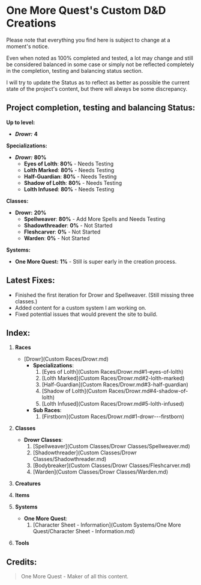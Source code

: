 # **One More Quest**'s Custom D&D Creations
Please note that everything you find here is subject to change at a moment's notice.

Even when noted as 100% completed and tested, a lot may change and still be considered balanced in some case or simply not be reflected completely in the completion, testing and balancing status section.

I will try to update the Status as to reflect as better as possible the current state of the project's content, but there will always be some discrepancy.

## **Project completion, testing and balancing Status:**

**Up to level:**
- ***Drowr:*** **4**

**Specializations:**

- ***Drowr:*** **80%**
    - **Eyes of Lolth**: **80%** - Needs Testing
    - **Lolth Marked**: **80%** - Needs Testing
    - **Half-Guardian**: **80%** - Needs Testing
    - **Shadow of Lolth**: **80%** - Needs Testing
    - **Lolth Infused**: **80%** - Needs Testing

**Classes:**

- **Drowr:** **20%**
    - **Spellweaver**: **80%** - Add More Spells and Needs Testing
    - **Shadowthreader**: **0%** - Not Started
    - **Fleshcarver**: **0%** - Not Started
    - **Warden**: **0%** - Not Started

**Systems:**

- **One More Quest:** **1%** - Still is super early in the creation process.


## **Latest Fixes:**
- Finished the first iteration for Drowr and Spellweaver. (Still missing three classes.)
- Added content for a custom system I am working on.
- Fixed potential issues that would prevent the site to build.

## **Index:**

1. **Races**
    - [Drowr](Custom Races/Drowr.md)
      - **Specializations**:
          1. [Eyes of Lolth](Custom Races/Drowr.md#1-eyes-of-lolth)
          2. [Lolth Marked](Custom Races/Drowr.md#2-lolth-marked)
          3. [Half-Guardian](Custom Races/Drowr.md#3-half-guardian)
          4. [Shadow of Lolth](Custom Races/Drowr.md#4-shadow-of-lolth)
          5. [Lolth Infused](Custom Races/Drowr.md#5-lolth-infused)
      - **Sub Races**:
        1. [Firstborn](Custom Races/Drowr.md#1-drowr---firstborn)


2. **Classes**
    - **Drowr Classes**:
        1. [Spellweaver](Custom Classes/Drowr Classes/Spellweaver.md)
        2. [Shadowthreader](Custom Classes/Drowr Classes/Shadowthreader.md)
        3. [Bodybreaker](Custom Classes/Drowr Classes/Fleshcarver.md)
        4. [Warden](Custom Classes/Drowr Classes/Warden.md)

3. **Creatures**

4. **Items**

5. **Systems**
   - **One More Quest**:
     1. [Character Sheet - Information](Custom Systems/One More Quest/Character Sheet - Information.md)

6. **Tools**

## **Credits:**

> One More Quest - Maker of all this content.
